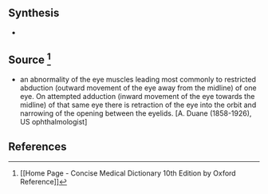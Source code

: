 ## Synthesis
- 
## Source [^1]
- an abnormality of the eye muscles leading most commonly to restricted abduction (outward movement of the eye away from the midline) of one eye. On attempted adduction (inward movement of the eye towards the midline) of that same eye there is retraction of the eye into the orbit and narrowing of the opening between the eyelids. \[A. Duane (1858-1926), US ophthalmologist]
## References

[^1]: [[Home Page - Concise Medical Dictionary 10th Edition by Oxford Reference]]